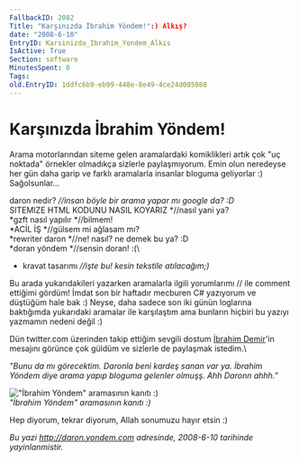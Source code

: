 ```yaml
---
FallbackID: 2082
Title: "Karşınızda İbrahim Yöndem!":) Alkış?
date: "2008-6-10"
EntryID: Karsinizda_Ibrahim_Yondem_Alkis
IsActive: True
Section: software
MinutesSpent: 0
Tags: 
old.EntryID: 1ddfc6b9-eb99-448e-8e49-4ce24d005988
---
```

# Karşınızda İbrahim Yöndem!
Arama motorlarından siteme gelen aramalardaki komiklikleri artık çok "uç
noktada" örnekler olmadıkça sizlerle paylaşmıyorum. Emin olun neredeyse
her gün daha garip ve farklı aramalarla insanlar bloguma geliyorlar :)
Sağolsunlar...

daron nedir? *//insan böyle bir arama yapar mı google da? :D*\
 SITEMIZE HTML KODUNU NASIL KOYARIZ *//nasıl yani ya?\
*gzft nasıl yapılır *//bilmem!\
*ACİL İŞ *//gülsem mi ağlasam mı?\
*rewriter daron *//ne! nasıl? ne demek bu ya? :D\
*doran yöndem *//sensin doran! :(\
* kravat tasarımı *//işte bu! kesin tekstile atılacağım;)*

Bu arada yukarıdakileri yazarken aramalarla ilgili yorumlarımı // ile
comment ettiğimi gördüm! İmdat son bir haftadır mecburen C\# yazıyorum
ve düştüğüm hale bak :) Neyse, daha sadece son iki günün loglarına
baktığımda yukarıdaki aramalar ile karşılaştım ama bunların hiçbiri bu
yazıyı yazmamın nedeni değil :)

Dün twitter.com üzerinden takip ettiğim sevgili dostum [İbrahim
Demir](http://www.ibrahimdemir.org/)'in mesajını görünce çok güldüm ve
sizlerle de paylaşmak istedim.\

*"Bunu da mı görecektim. Daronla beni kardeş sanan var ya. İbrahim
Yöndem diye arama yapıp bloguma gelenler olmuşş. Ahh Daronn ahhh."*

!["İbrahim Yöndem" aramasının kanıtı
:)](media/Karsinizda_Ibrahim_Yondem_Alkis/10062008_1.jpg)\
*"İbrahim Yöndem" aramasının kanıtı :)*

Hep diyorum, tekrar diyorum, Allah sonumuzu hayır etsin :)



*Bu yazi http://daron.yondem.com adresinde, 2008-6-10 tarihinde yayinlanmistir.*
